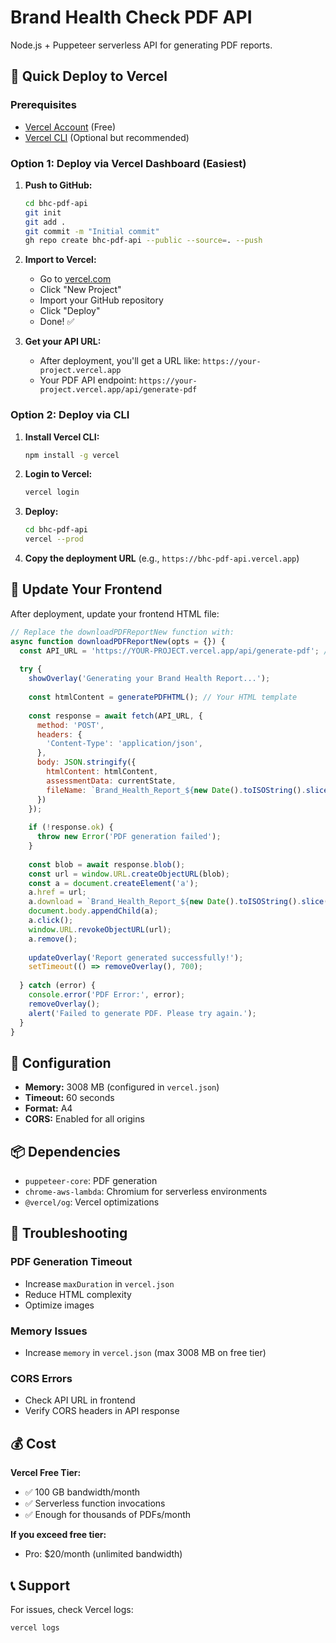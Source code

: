 # Brand Health Check PDF API

Node.js + Puppeteer serverless API for generating PDF reports.

## 🚀 Quick Deploy to Vercel

### Prerequisites
- [Vercel Account](https://vercel.com) (Free)
- [Vercel CLI](https://vercel.com/download) (Optional but recommended)

### Option 1: Deploy via Vercel Dashboard (Easiest)

1. **Push to GitHub:**
   ```bash
   cd bhc-pdf-api
   git init
   git add .
   git commit -m "Initial commit"
   gh repo create bhc-pdf-api --public --source=. --push
   ```

2. **Import to Vercel:**
   - Go to [vercel.com](https://vercel.com)
   - Click "New Project"
   - Import your GitHub repository
   - Click "Deploy"
   - Done! ✅

3. **Get your API URL:**
   - After deployment, you'll get a URL like: `https://your-project.vercel.app`
   - Your PDF API endpoint: `https://your-project.vercel.app/api/generate-pdf`

### Option 2: Deploy via CLI

1. **Install Vercel CLI:**
   ```bash
   npm install -g vercel
   ```

2. **Login to Vercel:**
   ```bash
   vercel login
   ```

3. **Deploy:**
   ```bash
   cd bhc-pdf-api
   vercel --prod
   ```

4. **Copy the deployment URL** (e.g., `https://bhc-pdf-api.vercel.app`)

## 📝 Update Your Frontend

After deployment, update your frontend HTML file:

```javascript
// Replace the downloadPDFReportNew function with:
async function downloadPDFReportNew(opts = {}) {
  const API_URL = 'https://YOUR-PROJECT.vercel.app/api/generate-pdf'; // 👈 Update this!
  
  try {
    showOverlay('Generating your Brand Health Report...');
    
    const htmlContent = generatePDFHTML(); // Your HTML template
    
    const response = await fetch(API_URL, {
      method: 'POST',
      headers: {
        'Content-Type': 'application/json',
      },
      body: JSON.stringify({
        htmlContent: htmlContent,
        assessmentData: currentState,
        fileName: `Brand_Health_Report_${new Date().toISOString().slice(0,10)}.pdf`
      })
    });
    
    if (!response.ok) {
      throw new Error('PDF generation failed');
    }
    
    const blob = await response.blob();
    const url = window.URL.createObjectURL(blob);
    const a = document.createElement('a');
    a.href = url;
    a.download = `Brand_Health_Report_${new Date().toISOString().slice(0,10)}.pdf`;
    document.body.appendChild(a);
    a.click();
    window.URL.revokeObjectURL(url);
    a.remove();
    
    updateOverlay('Report generated successfully!');
    setTimeout(() => removeOverlay(), 700);
    
  } catch (error) {
    console.error('PDF Error:', error);
    removeOverlay();
    alert('Failed to generate PDF. Please try again.');
  }
}
```

## 🔧 Configuration

- **Memory:** 3008 MB (configured in `vercel.json`)
- **Timeout:** 60 seconds
- **Format:** A4
- **CORS:** Enabled for all origins

## 📦 Dependencies

- `puppeteer-core`: PDF generation
- `chrome-aws-lambda`: Chromium for serverless environments
- `@vercel/og`: Vercel optimizations

## 🐛 Troubleshooting

### PDF Generation Timeout
- Increase `maxDuration` in `vercel.json`
- Reduce HTML complexity
- Optimize images

### Memory Issues
- Increase `memory` in `vercel.json` (max 3008 MB on free tier)

### CORS Errors
- Check API URL in frontend
- Verify CORS headers in API response

## 💰 Cost

**Vercel Free Tier:**
- ✅ 100 GB bandwidth/month
- ✅ Serverless function invocations
- ✅ Enough for thousands of PDFs/month

**If you exceed free tier:**
- Pro: $20/month (unlimited bandwidth)

## 📞 Support

For issues, check Vercel logs:
```bash
vercel logs
```

